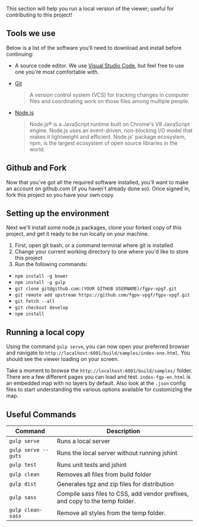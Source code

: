 This section will help you run a local version of the viewer; useful for contributing to this project! 

## Tools we use

Below is a list of the software you'll need to download and install before continuing:

- A source code editor. We use [Visual Studio Code](https://code.visualstudio.com/), but feel free to use one you're most comfortable with.
- [Git](https://git-scm.com/downloads)

  > A version control system (VCS) for tracking changes in computer files and coordinating work on those files among multiple people.

- [Node.js](https://nodejs.org/en/) 
  
  > Node.js® is a JavaScript runtime built on Chrome's V8 JavaScript engine. Node.js uses an event-driven, non-blocking I/O model that makes it lightweight and efficient. Node.js' package ecosystem, npm, is the largest ecosystem of open source libraries in the world.

## Github and Fork

Now that you've got all the required software installed, you'll want to make an account on github.com (if you haven't already done so). Once signed in, fork this project so you have your own copy. 

## Setting up the environment

Next we'll install some node.js packages, clone your forked copy of this project, and get it ready to be run locally on your machine.

1. First, open git bash, or a command terminal where git is installed
2. Change your current working directory to one where you'd like to store this project
3. Run the following commands:
  - `npm install -g bower`
  - `npm install -g gulp`
  - `git clone git@github.com:(YOUR GITHUB USERNAME)/fgpv-vpgf.git`
  - `git remote add upstream https://github.com/fgpv-vpgf/fgpv-vpgf.git`
  - `git fetch --all`
  - `git checkout develop`
  - `npm install`
 
## Running a local copy

Using the command `gulp serve`, you can now open your preferred browser and navigate to `http://localhost:6001/build/samples/index-one.html`. You should see the viewer loading on your screen.

Take a moment to browse the `http://localhost:6001/build/samples/` folder. There are a few different pages you can load and test. `index-fgp-en.html` is an embedded map with no layers by default. Also look at the `.json` config files to start understanding the various options available for customizing the map.


## Useful Commands

|Command|Description|
|---------|----------|
|`gulp serve`|Runs a local server|
|`gulp serve --guts`| Runs the local server without running jshint |
|`gulp test`| Runs unit tests and jshint |
|`gulp clean`| Removes all files from build folder |
|`gulp dist`| Generates tgz and zip files for distribution |
|`gulp sass`|Compile sass files to CSS, add vendor prefixes, and copy to the temp folder.|
|`gulp clean-sass`|Remove all styles from the temp folder.|
